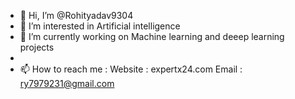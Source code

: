 - 👋 Hi, I’m @Rohityadav9304
- 👀 I’m interested in Artificial intelligence 
- 🌱 I’m currently working on Machine learning and deeep learning projects 
-
- 📫 How to reach me 
: Website : expertx24.com
Email : ry7979231@gmail.com


<!---
Rohityadav9304/Rohityadav9304 is a ✨ special ✨ repository because its `README.md` (this file) appears on your GitHub profile.
You can click the Preview link to take a look at your changes.
--->
